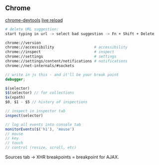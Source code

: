 Chrome
-

[chrome-devtools](https://developers.google.com/web/tools/chrome-devtools)
[live reload](https://chrome.google.com/webstore/detail/livereload/jnihajbhpnppcggbcgedagnkighmdlei?hl=en-US)

````sh
# delete URL suggestion:
start typing in url -> select bad suggestion -> Fn + Shift + Delete

chrome://version
chrome://accessibility                  # accessibility
chrome://inspect                        # inspect
chrome://settings                       # settings
chrome://settings/content/notifications # notifications
chrome://net-internals/#sockets
````

````js
// write in js this - and it'll be your break point
debugger;

$(selector)
$$(selector) // for collections
$x(xpath)
$0, $1 - $5 // history of inspections

// inspect in inspector tab
inspect(selector)

// log all events into console tab
monitorEvents($('h1'), 'mouse')
// mouse
// key
// touch
// control (resize, scroll, etc)
````

Sources tab -> XHR breakpoints = breakpoint for AJAX.
